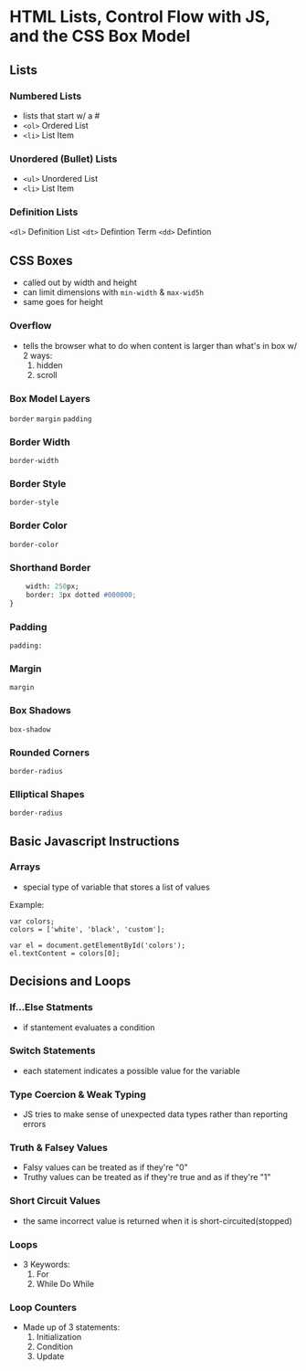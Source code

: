 # HTML Lists, Control Flow with JS, and the CSS Box Model

## Lists

### Numbered Lists
- lists that start w/ a #
- ```<ol>``` Ordered List
- ```<li>``` List Item

### Unordered (Bullet) Lists
- ```<ul>``` Unordered List
- ```<li>``` List Item

### Definition Lists
```<dl>``` Definition List
```<dt>``` Defintion Term
```<dd>``` Defintion

## CSS Boxes
- called out by width and height
- can limit dimensions with ```min-width``` & ```max-wid5h```
- same goes for height

### Overflow
- tells the browser what to do when content is larger than what's in box w/ 2 ways:
    1. hidden
    1. scroll

### Box Model Layers
```border```
```margin```
```padding```

### Border Width
```border-width```

### Border Style
```border-style```

### Border Color
```border-color```

### Shorthand Border
```p {
    width: 250px;
    border: 3px dotted #000000;
}
```

### Padding
```padding:```

### Margin
```margin```

### Box Shadows
```box-shadow```

### Rounded Corners
```border-radius```

### Elliptical Shapes
```border-radius```

## Basic Javascript Instructions

### Arrays
- special type of variable that stores a list of values

Example:
```
var colors;
colors = ['white', 'black', 'custom'];

var el = document.getElementById('colors');
el.textContent = colors[0];
```
## Decisions and Loops

### If...Else Statments
- if stantement evaluates a condition

### Switch Statements
- each statement indicates a possible value for the variable

### Type Coercion & Weak Typing
- JS tries to make sense of unexpected data types rather than reporting errors

### Truth & Falsey Values
- Falsy values can be treated as if they're "0"
- Truthy values can be treated as if they're true and as if they're "1"

### Short Circuit Values
- the same incorrect value is returned when  it is short-circuited(stopped)

### Loops
- 3 Keywords:
    1. For
    1. While
    Do While

### Loop Counters
- Made up of 3 statements:
    1. Initialization
    1. Condition
    1. Update



